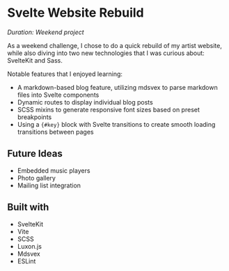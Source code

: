 # Svelte Website Rebuild

*Duration: Weekend project*

As a weekend challenge, I chose to do a quick rebuild of my artist website, while also diving into two new technologies that I was curious about: SvelteKit and Sass.

Notable features that I enjoyed learning:
- A markdown-based blog feature, utilizing mdsvex to parse markdown files into Svelte components
- Dynamic routes to display individual blog posts
- SCSS mixins to generate responsive font sizes based on preset breakpoints
- Using a ```{#key}``` block with Svelte transitions to create smooth loading transitions between pages

## Future Ideas
- Embedded music players
- Photo gallery
- Mailing list integration

## Built with
- SvelteKit
- Vite
- SCSS
- Luxon.js
- Mdsvex
- ESLint